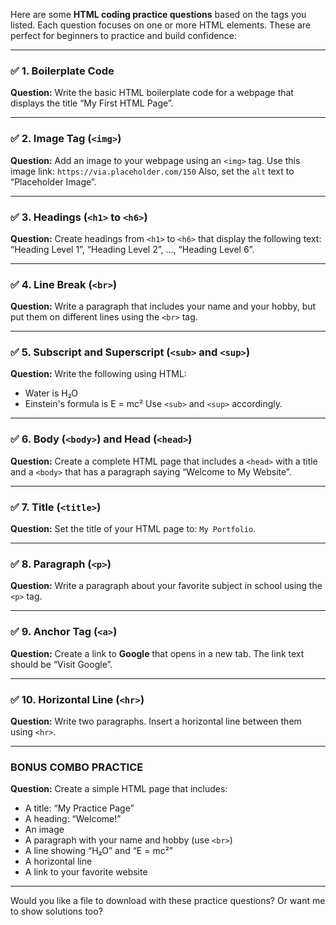 Here are some **HTML coding practice questions** based on the tags you listed. Each question focuses on one or more HTML elements. These are perfect for beginners to practice and build confidence:

---

### ✅ 1. **Boilerplate Code**

**Question:**
Write the basic HTML boilerplate code for a webpage that displays the title “My First HTML Page”.

---

### ✅ 2. **Image Tag (`<img>`)**

**Question:**
Add an image to your webpage using an `<img>` tag. Use this image link:
`https://via.placeholder.com/150`
Also, set the `alt` text to “Placeholder Image”.

---

### ✅ 3. **Headings (`<h1>` to `<h6>`)**

**Question:**
Create headings from `<h1>` to `<h6>` that display the following text:
“Heading Level 1”, “Heading Level 2”, ..., “Heading Level 6”.

---

### ✅ 4. **Line Break (`<br>`)**

**Question:**
Write a paragraph that includes your name and your hobby, but put them on different lines using the `<br>` tag.

---

### ✅ 5. **Subscript and Superscript (`<sub>` and `<sup>`)**

**Question:**
Write the following using HTML:

* Water is H₂O
* Einstein's formula is E = mc²
  Use `<sub>` and `<sup>` accordingly.

---

### ✅ 6. **Body (`<body>`) and Head (`<head>`)**

**Question:**
Create a complete HTML page that includes a `<head>` with a title and a `<body>` that has a paragraph saying “Welcome to My Website”.

---

### ✅ 7. **Title (`<title>`)**

**Question:**
Set the title of your HTML page to: `My Portfolio`.

---

### ✅ 8. **Paragraph (`<p>`)**

**Question:**
Write a paragraph about your favorite subject in school using the `<p>` tag.

---

### ✅ 9. **Anchor Tag (`<a>`)**

**Question:**
Create a link to **Google** that opens in a new tab. The link text should be “Visit Google”.

---

### ✅ 10. **Horizontal Line (`<hr>`)**

**Question:**
Write two paragraphs. Insert a horizontal line between them using `<hr>`.

---

### BONUS COMBO PRACTICE

**Question:**
Create a simple HTML page that includes:

* A title: “My Practice Page”
* A heading: “Welcome!”
* An image
* A paragraph with your name and hobby (use `<br>`)
* A line showing “H₂O” and “E = mc²”
* A horizontal line
* A link to your favorite website

---

Would you like a file to download with these practice questions? Or want me to show solutions too?
